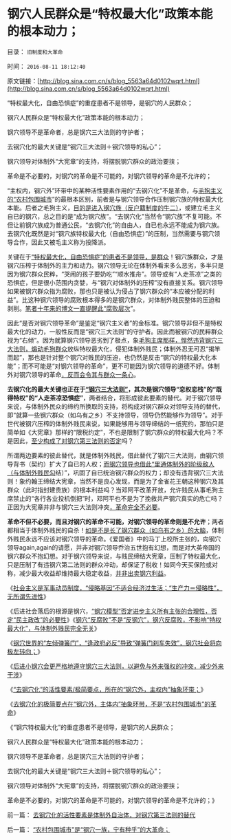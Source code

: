 # 钢穴人民群众是“特权最大化”政策本能的根本动力；

目录： `旧制度和大革命` 

时间： `2016-08-11 18:12:40` 

原文链接：[http://blog.sina.com.cn/s/blog_5563a64d0102wqrt.html](http://blog.sina.com.cn/s/blog_5563a64d0102wqrt.html)

“特权最大化，自由恐惧症”的重症患者不是领导，是钢穴的人民群众；

钢穴人民群众是“特权最大化”政策本能的根本动力；

钢穴领导不是革命者，总是钢穴三大法则的守护者；

去钢穴化的最大关键是“钢穴三大法则＋钢穴领导的私心”；

钢穴领导对体制外“大宪章”的支持，将摆脱钢穴群众的政治要挟；

革命是不必要的，对钢穴的革命是不可能的，对钢穴领导的革命是不允许的；

“主权内，钢穴外”环带中的某种活性要素作用的“去钢穴化”不是革命，与[毛狗主义的“农村包围城市](../../../2015/11/7/进步主义对宣传的错觉，旧制度和大革命的现实.md)”的最根本区别，前者是与钢穴领导合作压制钢穴族的特权最大化本能。后者之毛狗主义，[目的是进入钢穴族（反户籍制度的牛二）](../../../2016/7/24/《钢穴》是中国现实模型，解读“反户籍制度”.md)，或建立毛主义自已的钢穴，总之目的是“成为钢穴族”。“去钢穴化”当然令“钢穴族”不复可能。不但让前钢穴族成为普通公民，“去钢穴化”的自由人，自已也永远不能成为钢穴族。去钢穴化既然是对“钢穴族特权最大化（自由恐惧症）”的压制，当然需要与钢穴领导合作，因此又被毛主义称为投降派。

关键在于[“特权最大化，自由恐惧症”的患者不是领导，是群众](../../../2016/7/27/“钢穴族”之“自由恐惧症”，whatis“民粹，进步分子”；.md)！钢穴族群众，才是钢穴压榨于体制外的主力和动力。钢穴领导无论在体制外看来多么恶劣，多半只是因为钢穴群众民粹，“哭闹的孩子要奶吃”“顺水推舟”。领导或有“人走茶凉”之类的恐惧症，但是很小范围内贪婪，与“钢穴对体制外的压榨”没有直接关系。钢穴领导如果被钢穴群众指为腐败，那也只是被认为侵占了钢穴群众的“本应被分配的利益”。比这种钢穴领导的腐败根本得多的是钢穴群众，对体制外贱民整体的压迫和剥削。[笔者十年来的博文一直提醒此“腐败层次](../../../2009/7/15/为什么反左就是反腐败？反毛左反腐效益最高？.md)”。

因此“是否对钢穴领导革命”是鉴定“钢穴主义者”的金标准。钢穴领导非但不是特权最大化的动力，一般性反而是“钢穴三大法则”的守护者。因此而被钢穴的民粹群众视为“右倾”。因为就算钢穴领导恶劣到了极点，象[毛狗主席那样，悍然违背钢穴三大法则，煽动毛狗群众](../../../2010/5/20/人民领袖人民爱，人民领袖爱人民.md)放纵特权最大化，侵犯体制外贱民；体制外忍无可忍“揭竿而起”，那也是针对整个钢穴对贱民的压迫，也仍然是反击“钢穴的特权最大化本能”；而不可能是“对钢穴领导的革命”，更不可能因为钢穴领导的道德不好。体制外对钢穴领导的革命[，反而会令其与群众一条心](../../../2009/5/8/妖魔化敌视与铁板一块.md)。

**去钢穴化的最大关键也正在于[“钢穴三大法则”](../../../2016/7/29/钢穴统治的三大法则；人道主义的起源和实用性.md)，其次是钢穴领导“恋权恋栈”的“既得特权”的“人走茶凉恐惧症”**，两者结合，将形成彼此要素的替代。对于钢穴领导来说，与体制外民众的缔约所换取的支持，将构成对钢穴群众对领导支持的替代，即“就算一些钢穴群众（如乌有之乡）不支持领导，领导仍然能够作为领导”。对于世代被钢穴压榨的体制外贱民来说，如果能够用与领导缔结的一纸宪约，那怕只是简单如《大宪章》那样的“限税约定”，不也是限制了钢穴群众的特权最大化吗？不是因此，[至少构成了对钢穴第三法则的否定](../../../2016/8/1/自由工商的生存，就是对钢穴第三法则的威胁.md)吗？

所谓两边要素的彼此替代，就是体制外贱民，借此替代了钢穴三大法则，由钢穴领导背书（契约）扩大了自已的人权；[而钢穴领导也借此“里通体制外的阶级敌人（与体制外贱民勾](../../../2012/1/4/民主进程，既非从下而上，也非从上而下.md)结）”，巩固了自已统治钢穴群众的权力；却没有违背钢穴三大法则！象约翰王缔结大宪章，当然不是良心发现，而是为了金雀花王朝这种钢穴及其群众（此时指封建贵族）的根本利益吗？当邓阿平改革开放，允许贱民从事毛狗主席禁止的“各行各业投机倒把”时，邓阿平也不是为了挽救共产钢穴真实的危亡吗？正因为大宪章并非与钢穴三大法则冲突[，革命完全不必要](../../../2016/7/22/阿西莫夫“钢穴，大城”，形象解读《旧制度和大革命》.md)。

**革命不但不必要，而且对钢穴的革命不可能，对钢穴领导的革命则是不允许**；两者都相当于体制外贱民的自杀！[如是不是长了钢穴群众（如乌有之乡）的大脑](../../../2010/1/20/奴隶社会传统文化传承的三个因素.md)，体制外贱民永远不应该对钢穴领导的革命。《爱国者》中的马丁上校所主张的，向钢穴领导again,again的请愿，并非对钢穴领导乔治五世抱有幻想，而是对大英帝国的钢穴群众不抱幻想。对于钢穴领导来说，与贱民缔结大宪章，压制了特权最大化，只是压制了有违钢穴第二法则的群众冲动，却保证了税收！如同今天买保险或对称，减少最大收益却维持最大稳定收益，[并非出卖钢穴利益](../../../2016/8/1/市场经济去特权化（去钢穴化）的两个要点.md)。

《[社会主义是军事动员制度，“侵略基因”不适合经济过生活；“生产力＝侵略性”，无所谓先进性](../../../2016/8/10/钢穴的爱国主义侵略基因，为了钢穴！为了生存！.md)》

《后进社会落后的根源是钢穴，[“钢穴模型”否定进步主义所有主张的合理性，否定“民主政改”的必要性](../../../2016/8/10/民主政治是“去钢穴化”的结果，不是极简要点；.md)》《[钢穴“反腐败”不是“反钢穴”，钢穴反腐败，不影响“特权最大化”，与体制外贱民完全无关](../../../2016/8/10/钢穴“反腐败”不是“反钢穴”，不影响“特权最大化”.md)》

《[钢穴世界的“左倾弹簧门”，“逢政府必反”导致“弹簧门刹车失效”，钢穴社会将向极左转向；](../../../2016/8/10/钢穴世界的“左倾弹簧门”，“拨乱反正”指“坚持中左路线”；.md)》

《[后进小钢穴会更严格地遵守钢穴三大法则，以避免与外来强权的冲突，减少外来干涉](../../../2016/8/11/外来干涉只会强化后进社会的钢穴；依附强权的小钢穴更顽固；.md)》

《[“去钢穴化”的活性要素/极简要点，所在的“钢穴外，主权内”抽象环带；](../../../2016/8/11/钢穴不是资本主义，市场经济也不是钢穴，列宁同志自作聪明；.md)》

《[去钢穴化的极简要点在“钢穴外，主体内”抽象环带，不是“农村包围城市”的革命](../../../2016/8/11/“农村包围城市”是“钢穴一族，宁有种乎”的大革命；.md)》

《“钢穴特权最大化”的重症患者不是领导，是钢穴的人民群众；

钢穴人民群众是“特权最大化”政策本能的根本动力；

钢穴领导不是革命者，总是钢穴三大法则的守护者；

去钢穴化的最大关键是“钢穴三大法则＋钢穴领导的私心”；

钢穴领导对体制外“大宪章”的支持，将摆脱钢穴群众的政治要挟；

革命是不必要的，对钢穴的革命是不可能的，对钢穴领导的革命是不允许的；》

前一篇： [去钢穴化的活性要素是体制外自治体，对钢穴第三法则的替代](../../../2016/8/12/去钢穴化的活性要素是体制外自治体，对钢穴第三法则的替代.md)

后一篇： [“农村包围城市”是“钢穴一族，宁有种乎”的大革命；](../../../2016/8/11/“农村包围城市”是“钢穴一族，宁有种乎”的大革命；.md)

